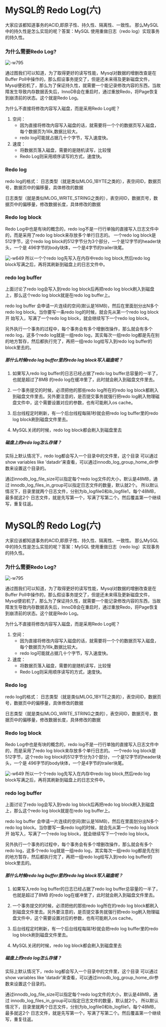 # MySQL的 Redo Log(六)
大家应该都知道事务的ACID,即原子性、持久性、隔离性、一致性。
那么MySQL中的持久性是怎么实现的呢？答案：MySQL 使用重做日志（redo log）实现事务的持久性。

### 为什么需要Redo Log?
![-w795](https://github.com/binbinshan/Java-Basic-Fly/blob/master/2021-06-10/16230491866161.jpg)

通过图我们可以知道，为了取得更好的读写性能，Mysql对数据的增删改查是在Buffer Poll中操作的，那么假设事务提交了，但是还未来得及更新磁盘文件，Mysql便宕机了，那么为了保证持久性，就需要一个能记录修改内容的东西，当故障发生导致内存数据丢失后，InnoDB会在重启时，通过重放Redo，将Page恢复到崩溃前的状态。这个就是Redo Log。

为什么不直接将修改内容写入磁盘，而是采用Redo Log呢？
1. 空间：
    * 因为直接将修改内容写入磁盘的话，就需要将一个个的数据页写入磁盘，每个数据页为16k,数据比较大。
    * redo log可能就占据几十个字节，写入速度快。
2. 速度：
    * 将数据页落入磁盘，需要的是随机读写，比较慢
    * Redo Log则采用顺序读写的方式，速度快。

    
### Redo log 
redo log的格式：
日志类型（就是类似MLOG_1BYTE之类的），表空间ID，数据页号，数据页中的偏移量，具体修改的数据

日志类型（就是类似MLOG_WRITE_STRING之类的），表空间ID，数据页号，数据页中的偏移量，修改数据长度，具体修改的数据


### Redo log block
Redo Log中也是有块的概念的，redo log不是一行行单独的直接写入日志文件中的，而是采用了redo log block来存放多个单行日志的。
一个redo log block是512字节，这个redo log block的512字节分为3个部分，一个是12字节的header块头，一个是 496字节的body块体，一个是4字节的trailer块尾。

![-w649](https://github.com/binbinshan/Java-Basic-Fly/blob/master/2021-06-10/16230513960928.jpg)
所以一个个redo log先写入在内存中redo log block,然后redo log block写满之后，再将其刷新到磁盘上的日志文件中。

### redo log buffer
上面讨论了redo log会写入到redo log block后再把redo log block刷入到磁盘上，那么这个redo log block就是在redo log buffer上。

redo log buffer 会申请一片连续的空间(默认是16MB)，然后在里面划分出N多个redo log block。当你要写一条redo log的时候，就会先从第一个redo log block开 始写入，写满了一个redo log block，就会继续写下一个redo log block。

另外执行一个事务的过程中，每个事务会有多个增删改操作，那么就会有多个redo log，这多个redo log就是一组redo log，其实每次一组redo log都是先在别的地方暂存，然后都执行完了，再把一组redo log给写入到redo log buffer的block里去的。

##### 那什么时候redo log buffer里的redo log block写入磁盘呢？
1. 如果写入redo log buﬀer的日志已经占据了redo log buﬀer总容量的一半了，也就是超过了8MB 的redo log在缓冲里了，此时就会刷入到磁盘文件里去。

2. 一个事务提交的时候，必须把他的那些redo log所在的redo log block都刷入到磁盘文件里去。另外要注意的，是否提交事务就强行把redo log刷入物理磁盘文件中，这个需要设置对应的参数，也有可能刷入os cache。
3. 后台线程定时刷新，有一个后台线程每隔1秒就会把redo log buﬀer里的redo log block刷到磁盘文件里去。
4. MySQL关闭的时候，redo log block都会刷入到磁盘里去

##### 磁盘上的redo log怎么存储？
实际上默认情况下，redo log都会写入一个目录中的文件里，这个目录 可以通过show variables like 'datadir'来查看，可以通过innodb_log_group_home_dir参数来设置这个目录的。

通过innodb_log_ﬁle_size可以指定每个redo log文件的大小，默认是48MB，通过 innodb_log_ﬁles_in_group可以指定日志文件的数量，默认就2个。
所以默认情况下，目录里就两个日志文件，分别为ib_logﬁle0和ib_logﬁle1，每个48MB，最多就这2个 日志文件，就是先写第一个，写满了写第二个。然后覆盖第一个继续写，重复往返。

# MySQL的 Redo Log(六)
大家应该都知道事务的ACID,即原子性、持久性、隔离性、一致性。
那么MySQL中的持久性是怎么实现的呢？答案：MySQL 使用重做日志（redo log）实现事务的持久性。

### 为什么需要Redo Log?
![-w795](https://github.com/binbinshan/Java-Basic-Fly/blob/master/2021-06-10/16230491866161.jpg)

通过图我们可以知道，为了取得更好的读写性能，Mysql对数据的增删改查是在Buffer Poll中操作的，那么假设事务提交了，但是还未来得及更新磁盘文件，Mysql便宕机了，那么为了保证持久性，就需要一个能记录修改内容的东西，当故障发生导致内存数据丢失后，InnoDB会在重启时，通过重放Redo，将Page恢复到崩溃前的状态。这个就是Redo Log。

为什么不直接将修改内容写入磁盘，而是采用Redo Log呢？
1. 空间：
    * 因为直接将修改内容写入磁盘的话，就需要将一个个的数据页写入磁盘，每个数据页为16k,数据比较大。
    * redo log可能就占据几十个字节，写入速度快。
2. 速度：
    * 将数据页落入磁盘，需要的是随机读写，比较慢
    * Redo Log则采用顺序读写的方式，速度快。

    
### Redo log 
redo log的格式：
日志类型（就是类似MLOG_1BYTE之类的），表空间ID，数据页号，数据页中的偏移量，具体修改的数据

日志类型（就是类似MLOG_WRITE_STRING之类的），表空间ID，数据页号，数据页中的偏移量，修改数据长度，具体修改的数据


### Redo log block
Redo Log中也是有块的概念的，redo log不是一行行单独的直接写入日志文件中的，而是采用了redo log block来存放多个单行日志的。
一个redo log block是512字节，这个redo log block的512字节分为3个部分，一个是12字节的header块头，一个是 496字节的body块体，一个是4字节的trailer块尾。

![-w649](https://github.com/binbinshan/Java-Basic-Fly/blob/master/2021-06-10/16230513960928.jpg)
所以一个个redo log先写入在内存中redo log block,然后redo log block写满之后，再将其刷新到磁盘上的日志文件中。

### redo log buffer
上面讨论了redo log会写入到redo log block后再把redo log block刷入到磁盘上，那么这个redo log block就是在redo log buffer上。

redo log buffer 会申请一片连续的空间(默认是16MB)，然后在里面划分出N多个redo log block。当你要写一条redo log的时候，就会先从第一个redo log block开 始写入，写满了一个redo log block，就会继续写下一个redo log block。

另外执行一个事务的过程中，每个事务会有多个增删改操作，那么就会有多个redo log，这多个redo log就是一组redo log，其实每次一组redo log都是先在别的地方暂存，然后都执行完了，再把一组redo log给写入到redo log buffer的block里去的。

##### 那什么时候redo log buffer里的redo log block写入磁盘呢？
1. 如果写入redo log buﬀer的日志已经占据了redo log buﬀer总容量的一半了，也就是超过了8MB 的redo log在缓冲里了，此时就会刷入到磁盘文件里去。

2. 一个事务提交的时候，必须把他的那些redo log所在的redo log block都刷入到磁盘文件里去。另外要注意的，是否提交事务就强行把redo log刷入物理磁盘文件中，这个需要设置对应的参数，也有可能刷入os cache。
3. 后台线程定时刷新，有一个后台线程每隔1秒就会把redo log buﬀer里的redo log block刷到磁盘文件里去。
4. MySQL关闭的时候，redo log block都会刷入到磁盘里去

##### 磁盘上的redo log怎么存储？
实际上默认情况下，redo log都会写入一个目录中的文件里，这个目录 可以通过show variables like 'datadir'来查看，可以通过innodb_log_group_home_dir参数来设置这个目录的。

通过innodb_log_ﬁle_size可以指定每个redo log文件的大小，默认是48MB，通过 innodb_log_ﬁles_in_group可以指定日志文件的数量，默认就2个。
所以默认情况下，目录里就两个日志文件，分别为ib_logﬁle0和ib_logﬁle1，每个48MB，最多就这2个 日志文件，就是先写第一个，写满了写第二个。然后覆盖第一个继续写，重复往返。

